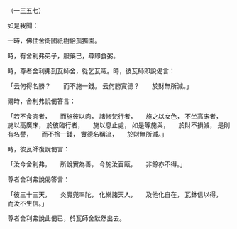 （一三五七）

如是我聞：

一時，佛住舍衛國祇樹給孤獨園。

時，有舍利弗弟子，服藥已，尋即食粥。

時，尊者舍利弗到瓦師舍，從乞瓦甌。時，彼瓦師即說偈言：

「云何得名勝？　　而不施一錢。
云何勝實德？　　於財無所減。」

爾時，舍利弗說偈答言：

「若不食肉者，　　而施彼以肉，
諸修梵行者，　　施之以女色，
不坐高床者，　　施以高廣床，
於彼臨行者，　　施以息止處，
如是等施與，　　於財不損減，
是則有名譽，　　而不捨一錢，
實德名稱流，　　於財無所減。」

時，彼瓦師復說偈言：

「汝今舍利弗，　　所說實為善，
今施汝百甌，　　非餘亦不得。」

尊者舍利弗說偈答言：

「彼三十三天，　　炎魔兜率陀，
化樂諸天人，　　及他化自在，
瓦鉢信以得，　　而汝不生信。」

尊者舍利弗說此偈已，於瓦師舍默然出去。




